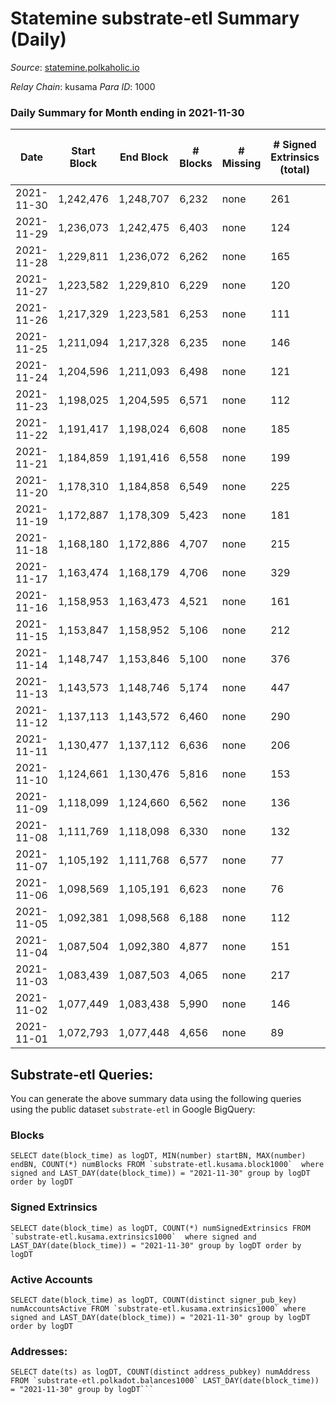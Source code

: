 # Statemine substrate-etl Summary (Daily)

_Source_: [statemine.polkaholic.io](https://statemine.polkaholic.io)

*Relay Chain*: kusama
*Para ID*: 1000



### Daily Summary for Month ending in 2021-11-30


| Date | Start Block | End Block | # Blocks | # Missing | # Signed Extrinsics (total) | # Active Accounts | # Addresses with Balances | # Events | # Transfers | # XCM Transfers In | # XCM Transfers Out |
| ---- | ----------- | --------- | -------- | --------- | --------------------------- | ----------------- | ------------------------- | -------- | ----------- | ------------------ | ------------------- |
| 2021-11-30 | 1,242,476 | 1,248,707 | 6,232 | none | 261 | 73 | 15,154 | 16,662 | 3,305 ($81,531.25) | 49 ($2,864.50) |   |
| 2021-11-29 | 1,236,073 | 1,242,475 | 6,403 | none | 124 | 49 | 15,079 | 15,311 | 2,015 ($36,809.83) | 33 ($867.99) |   |
| 2021-11-28 | 1,229,811 | 1,236,072 | 6,262 | none | 165 | 58 |  | 15,611 | 2,544 ($831,380) | 38 ($639.11) |   |
| 2021-11-27 | 1,223,582 | 1,229,810 | 6,229 | none | 120 | 46 | 15,007 | 14,967 | 2,059 ($159,528) | 34 ($247.71) |   |
| 2021-11-26 | 1,217,329 | 1,223,581 | 6,253 | none | 111 | 33 | 14,967 | 14,869 | 1,969 ($318,772) | 15 ($629.71) |   |
| 2021-11-25 | 1,211,094 | 1,217,328 | 6,235 | none | 146 | 52 | 14,941 | 15,531 | 2,547 ($424,905) | 24 ($595.55) |   |
| 2021-11-24 | 1,204,596 | 1,211,093 | 6,498 | none | 121 | 48 | 14,890 | 15,601 | 2,213 ($155,292) | 16 ($374.94) |   |
| 2021-11-23 | 1,198,025 | 1,204,595 | 6,571 | none | 112 | 51 | 14,842 | 15,476 | 1,935 ($146,685) | 23 ($635.88) |   |
| 2021-11-22 | 1,191,417 | 1,198,024 | 6,608 | none | 185 | 70 | 14,798 | 16,989 | 2,978 ($420,645) | 41 ($4,220.86) |   |
| 2021-11-21 | 1,184,859 | 1,191,416 | 6,558 | none | 199 | 72 | 14,738 | 16,724 | 2,931 ($261,735) | 51 ($1,993.82) |   |
| 2021-11-20 | 1,178,310 | 1,184,858 | 6,549 | none | 225 | 60 | 14,683 | 16,858 | 3,075 ($496,019) | 34 ($842.06) |   |
| 2021-11-19 | 1,172,887 | 1,178,309 | 5,423 | none | 181 | 58 | 14,623 | 14,009 | 2,574 ($484,186) | 37 ($721.56) |   |
| 2021-11-18 | 1,168,180 | 1,172,886 | 4,707 | none | 215 | 68 | 14,577 | 12,593 | 2,418 ($195,890) | 62 ($828.97) |   |
| 2021-11-17 | 1,163,474 | 1,168,179 | 4,706 | none | 329 | 112 | 14,515 | 24,698 | 3,072 ($1,416,588) | 69 ($10,509.48) |   |
| 2021-11-16 | 1,158,953 | 1,163,473 | 4,521 | none | 161 | 65 | 14,458 | 12,034 | 2,305 ($349,657) | 54 ($2,237.23) |   |
| 2021-11-15 | 1,153,847 | 1,158,952 | 5,106 | none | 212 | 69 | 14,400 | 14,068 | 3,083 ($247,381) | 52 ($1,007.21) |   |
| 2021-11-14 | 1,148,747 | 1,153,846 | 5,100 | none | 376 | 154 | 14,325 | 15,532 | 4,001 ($706,013) | 107 ($3,284.60) |   |
| 2021-11-13 | 1,143,573 | 1,148,746 | 5,174 | none | 447 | 169 | 14,211 | 15,978 | 4,124 ($1,039,423) | 95 ($1,964.13) |   |
| 2021-11-12 | 1,137,113 | 1,143,572 | 6,460 | none | 290 | 117 |  | 17,652 | 3,735 ($18,108,399) | 77 ($1,410.85) |   |
| 2021-11-11 | 1,130,477 | 1,137,112 | 6,636 | none | 206 | 93 | 13,985 | 16,641 | 2,700 ($210,641) | 41 ($6,197.74) |   |
| 2021-11-10 | 1,124,661 | 1,130,476 | 5,816 | none | 153 | 42 | 13,950 | 14,352 | 2,187 ($235,732) | 29 ($4,110.85) |   |
| 2021-11-09 | 1,118,099 | 1,124,660 | 6,562 | none | 136 | 62 | 13,924 | 15,874 | 2,213 ($433,606) | 20 ($242.32) |   |
| 2021-11-08 | 1,111,769 | 1,118,098 | 6,330 | none | 132 | 64 | 13,874 | 15,975 | 2,505 ($132,767) | 34 ($1,072.37) |   |
| 2021-11-07 | 1,105,192 | 1,111,768 | 6,577 | none | 77 | 34 | 13,773 | 14,982 | 1,550 ($240,796) | 22 ($540.83) |   |
| 2021-11-06 | 1,098,569 | 1,105,191 | 6,623 | none | 76 | 32 | 13,752 | 14,969 | 1,477 ($127,150) | 10 ($107.18) |   |
| 2021-11-05 | 1,092,381 | 1,098,568 | 6,188 | none | 112 | 42 | 13,733 | 14,706 | 1,918 ($532,416) | 20 ($100.58) |   |
| 2021-11-04 | 1,087,504 | 1,092,380 | 4,877 | none | 151 | 66 | 13,699 | 12,576 | 2,284 ($261,943) | 27 ($1,716.01) |   |
| 2021-11-03 | 1,083,439 | 1,087,503 | 4,065 | none | 217 | 65 | 13,677 | 10,749 | 1,962 ($553,448) | 34 ($1,240.83) |   |
| 2021-11-02 | 1,077,449 | 1,083,438 | 5,990 | none | 146 | 81 | 13,642 | 14,908 | 2,283 ($444,588) | 18 ($261.73) |   |
| 2021-11-01 | 1,072,793 | 1,077,448 | 4,656 | none | 89 | 52 | 13,625 | 11,326 | 1,570 ($131,045) | 23 ($662.62) |   |

## Substrate-etl Queries:
You can generate the above summary data using the following queries using the public dataset `substrate-etl` in Google BigQuery:


### Blocks
```
SELECT date(block_time) as logDT, MIN(number) startBN, MAX(number) endBN, COUNT(*) numBlocks FROM `substrate-etl.kusama.block1000`  where signed and LAST_DAY(date(block_time)) = "2021-11-30" group by logDT order by logDT
```


### Signed Extrinsics
```
SELECT date(block_time) as logDT, COUNT(*) numSignedExtrinsics FROM `substrate-etl.kusama.extrinsics1000`  where signed and LAST_DAY(date(block_time)) = "2021-11-30" group by logDT order by logDT
```


### Active Accounts
```
SELECT date(block_time) as logDT, COUNT(distinct signer_pub_key) numAccountsActive FROM `substrate-etl.kusama.extrinsics1000` where signed and LAST_DAY(date(block_time)) = "2021-11-30" group by logDT order by logDT
```


### Addresses:
```
SELECT date(ts) as logDT, COUNT(distinct address_pubkey) numAddress FROM `substrate-etl.polkadot.balances1000` LAST_DAY(date(block_time)) = "2021-11-30" group by logDT```

